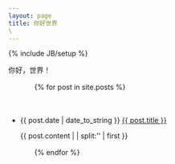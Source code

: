 ```yaml
---
layout: page
title: 你好世界
\
---
```

{% include JB/setup %}
 
你好，世界！


<ul>

　　{% for post in site.posts %}

　　　　<li>{{ post.date | date_to_string }} <a href="{{ site.baseurl }}{{ post.url }}">{{ post.title }}</a></li>
            <p> {{ post.content  | | split:'<!--break-->' | first }}</p>

　　{% endfor %}

</ul>